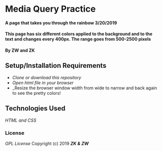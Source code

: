 # Media Query Practice

#### A page that takes you through the rainbow 3/20/2019

#### This page has six different colors applied to the background and to the text and changes every 400px. The range goes from 500-2500 pixels

#### By ZW and ZK

## Setup/Installation Requirements

* _Clone or download this repository_
* _Open html file in your browser_
* _Resize the browser window width from wide to narrow and back again to see the pretty colors!

## Technologies Used

_HTML and CSS_

### License

*GPL License*
Copyright (c) 2019 **_ZK & ZW_**
